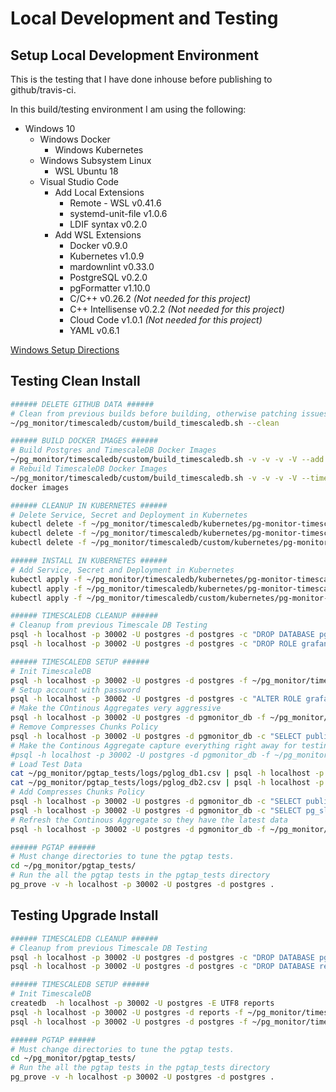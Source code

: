 # Local Development and Testing

## Setup Local Development Environment

This is the testing that I have done inhouse before publishing to github/travis-ci.

In this build/testing environment I am using the following:

* Windows 10
  * Windows Docker
    * Windows Kubernetes
  * Windows Subsystem Linux
    * WSL Ubuntu 18
  * Visual Studio Code
    * Add Local Extensions
      * Remote - WSL v0.41.6
      * systemd-unit-file v1.0.6
      * LDIF syntax v0.2.0
    * Add WSL Extensions
      * Docker v0.9.0
      * Kubernetes v1.0.9
      * mardownlint v0.33.0
      * PostgreSQL v0.2.0
      * pgFormatter v1.10.0
      * C/C++ v0.26.2 *(Not needed for this project)*
      * C++ Intellisense v0.2.2 *(Not needed for this project)*
      * Cloud Code v1.0.1 *(Not needed for this project)*
      * YAML v0.6.1

[Windows Setup Directions](WINDOWS_SETUP.md)

## Testing Clean Install

```bash
###### DELETE GITHUB DATA ######
# Clean from previous builds before building, otherwise patching issues
~/pg_monitor/timescaledb/custom/build_timescaledb.sh --clean

###### BUILD DOCKER IMAGES ######
# Build Postgres and TimescaleDB Docker Images
~/pg_monitor/timescaledb/custom/build_timescaledb.sh -v -v -v -V --add pgtap
# Rebuild TimescaleDB Docker Images
~/pg_monitor/timescaledb/custom/build_timescaledb.sh -v -v -v -V --timescaledb
docker images

###### CLEANUP IN KUBERNETES ######
# Delete Service, Secret and Deployment in Kubernetes
kubectl delete -f ~/pg_monitor/timescaledb/kubernetes/pg-monitor-timescaledb-service.yaml
kubectl delete -f ~/pg_monitor/timescaledb/kubernetes/pg-monitor-timescaledb-secret.yaml
kubectl delete -f ~/pg_monitor/timescaledb/custom/kubernetes/pg-monitor-timescaledb-deployment.yaml

###### INSTALL IN KUBERNETES ######
# Add Service, Secret and Deployment in Kubernetes
kubectl apply -f ~/pg_monitor/timescaledb/kubernetes/pg-monitor-timescaledb-service.yaml
kubectl apply -f ~/pg_monitor/timescaledb/kubernetes/pg-monitor-timescaledb-secret.yaml
kubectl apply -f ~/pg_monitor/timescaledb/custom/kubernetes/pg-monitor-timescaledb-deployment.yaml

###### TIMESCALEDB CLEANUP ######
# Cleanup from previous Timescale DB Testing
psql -h localhost -p 30002 -U postgres -d postgres -c "DROP DATABASE pgmonitor_db;"
psql -h localhost -p 30002 -U postgres -d postgres -c "DROP ROLE grafana;"

###### TIMESCALEDB SETUP ######
# Init TimescaleDB
psql -h localhost -p 30002 -U postgres -d postgres -f ~/pg_monitor/timescaledb/init_timescaledb.sql
# Setup account with password
psql -h localhost -p 30002 -U postgres -d postgres -c "ALTER ROLE grafana WITH PASSWORD 'pgpass';"
# Make the COntinous Aggregates very aggressive
psql -h localhost -p 30002 -U postgres -d pgmonitor_db -f ~/pg_monitor/pgtap_tests/common/make_aggregates_fast.sql
# Remove Compresses Chunks Policy
psql -h localhost -p 30002 -U postgres -d pgmonitor_db -c "SELECT public.remove_compress_chunks_policy((schema_name || '.' || table_name)::regclass) FROM tools.hypertables;"
# Make the Continous Aggregate capture everything right away for testing.
#psql -h localhost -p 30002 -U postgres -d pgmonitor_db -f ~/pg_monitor/pgtap_tests/common/continous_aggregate_refresh_interval_now.sql
# Load Test Data
cat ~/pg_monitor/pgtap_tests/logs/pglog_db1.csv | psql -h localhost -p 30002 -U postgres -d pgmonitor_db -q -c "CREATE TEMP TABLE upload_logs (LIKE logs.postgres_log);ALTER TABLE upload_logs ALTER COLUMN cluster_name SET DEFAULT 'db1';COPY upload_logs (log_time,user_name,database_name,process_id,connection_from,session_id,session_line_num,command_tag,session_start_time,virtual_transaction_id,transaction_id,error_severity,sql_state_code,message,detail,hint,internal_query,internal_query_pos,context,query,query_pos,location,application_name) FROM STDIN (FORMAT CSV);INSERT INTO logs.postgres_log SELECT * FROM upload_logs;"
cat ~/pg_monitor/pgtap_tests/logs/pglog_db2.csv | psql -h localhost -p 30002 -U postgres -d pgmonitor_db -q -c "CREATE TEMP TABLE upload_logs (LIKE logs.postgres_log);ALTER TABLE upload_logs ALTER COLUMN cluster_name SET DEFAULT 'db2';COPY upload_logs (log_time,user_name,database_name,process_id,connection_from,session_id,session_line_num,command_tag,session_start_time,virtual_transaction_id,transaction_id,error_severity,sql_state_code,message,detail,hint,internal_query,internal_query_pos,context,query,query_pos,location,application_name) FROM STDIN (FORMAT CSV);INSERT INTO logs.postgres_log SELECT * FROM upload_logs;"
# Add Compresses Chunks Policy
psql -h localhost -p 30002 -U postgres -d pgmonitor_db -c "SELECT public.add_compress_chunks_policy((schema_name || '.' || table_name)::regclass, compress_chunk_policy) FROM tools.hypertables;"
psql -h localhost -p 30002 -U postgres -d pgmonitor_db -c "SELECT pg_sleep(5);SELECT alter_job_schedule(job_id, next_start=>now()) FROM _timescaledb_config.bgw_policy_compress_chunks p INNER JOIN _timescaledb_catalog.hypertable h ON (h.id = p.hypertable_id);"
# Refresh the Continous Aggregate so they have the latest data
psql -h localhost -p 30002 -U postgres -d pgmonitor_db -f ~/pg_monitor/pgtap_tests/common/refresh_aggregates.sql

###### PGTAP ######
# Must change directories to tune the pgtap tests.
cd ~/pg_monitor/pgtap_tests/
# Run the all the pgtap tests in the pgtap_tests directory
pg_prove -v -h localhost -p 30002 -U postgres -d postgres .
```

## Testing Upgrade Install

```bash
###### TIMESCALEDB CLEANUP ######
# Cleanup from previous Timescale DB Testing
psql -h localhost -p 30002 -U postgres -d postgres -c "DROP DATABASE pgmonitor_db;"
psql -h localhost -p 30002 -U postgres -d postgres -c "DROP DATABASE reports;"

###### TIMESCALEDB SETUP ######
# Init TimescaleDB
createdb  -h localhost -p 30002 -U postgres -E UTF8 reports
psql -h localhost -p 30002 -U postgres -d reports -f ~/pg_monitor/timescaledb/init_timescaledb_v1.sql
psql -h localhost -p 30002 -U postgres -d postgres -f ~/pg_monitor/timescaledb/upgrade_timescaledb.sql

###### PGTAP ######
# Must change directories to tune the pgtap tests.
cd ~/pg_monitor/pgtap_tests/
# Run the all the pgtap tests in the pgtap_tests directory
pg_prove -v -h localhost -p 30002 -U postgres -d postgres .
```
